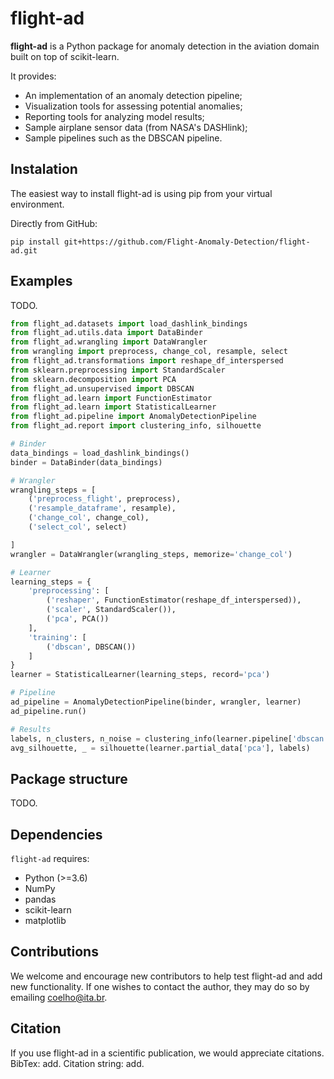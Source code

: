 # flight-ad
**flight-ad** is a Python package for anomaly detection in the aviation domain built on top of scikit-learn.

It provides:

- An implementation of an anomaly detection pipeline;
- Visualization tools for assessing potential anomalies;
- Reporting tools for analyzing model results;
- Sample airplane sensor data (from NASA's DASHlink);
- Sample pipelines such as the DBSCAN pipeline.

## Instalation
The easiest way to install flight-ad is using pip from your virtual environment.

Directly from GitHub:

```pip install git+https://github.com/Flight-Anomaly-Detection/flight-ad.git```

## Examples
TODO.
```python
from flight_ad.datasets import load_dashlink_bindings
from flight_ad.utils.data import DataBinder
from flight_ad.wrangling import DataWrangler
from wrangling import preprocess, change_col, resample, select
from flight_ad.transformations import reshape_df_interspersed
from sklearn.preprocessing import StandardScaler
from sklearn.decomposition import PCA
from flight_ad.unsupervised import DBSCAN
from flight_ad.learn import FunctionEstimator
from flight_ad.learn import StatisticalLearner
from flight_ad.pipeline import AnomalyDetectionPipeline
from flight_ad.report import clustering_info, silhouette

# Binder
data_bindings = load_dashlink_bindings()
binder = DataBinder(data_bindings)

# Wrangler
wrangling_steps = [
    ('preprocess_flight', preprocess),
    ('resample_dataframe', resample),
    ('change_col', change_col),
    ('select_col', select)

]
wrangler = DataWrangler(wrangling_steps, memorize='change_col')

# Learner
learning_steps = {
    'preprocessing': [
        ('reshaper', FunctionEstimator(reshape_df_interspersed)),
        ('scaler', StandardScaler()),
        ('pca', PCA())
    ],
    'training': [
        ('dbscan', DBSCAN())
    ]
}
learner = StatisticalLearner(learning_steps, record='pca')

# Pipeline
ad_pipeline = AnomalyDetectionPipeline(binder, wrangler, learner)
ad_pipeline.run()

# Results
labels, n_clusters, n_noise = clustering_info(learner.pipeline['dbscan'])
avg_silhouette, _ = silhouette(learner.partial_data['pca'], labels)
```

## Package structure
TODO.

## Dependencies
`flight-ad` requires:
- Python (>=3.6)
- NumPy
- pandas
- scikit-learn
- matplotlib

## Contributions
We welcome and encourage new contributors to help test flight-ad and add new functionality. If one wishes to contact the author, they may do so by emailing coelho@ita.br.


## Citation
If you use flight-ad in a scientific publication, we would appreciate citations.
BibTex: add.
Citation string: add.

<!-- ```pip install flight-ad ``` -->
<!-- ---------------------- -->
<!-- <hr style="border:2px solid gray"> </hr> -->
